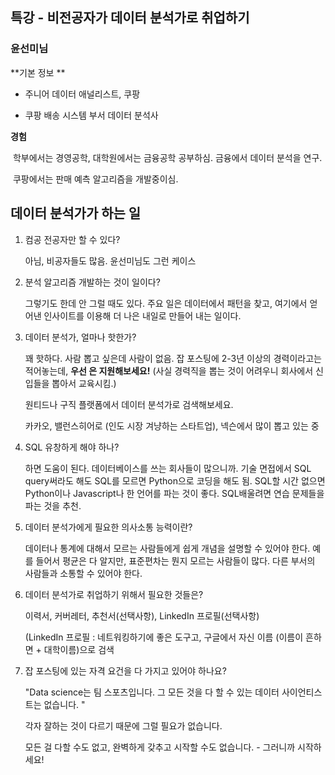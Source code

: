 ## 특강 - 비전공자가 데이터 분석가로 취업하기

### 윤선미님 

**기본 정보 **

- 주니어 데이터 애널리스트, 쿠팡

- 쿠팡 배송 시스템 부서 데이터 분석사

  

**경험**

​	학부에서는 경영공학, 대학원에서는 금융공학 공부하심. 금융에서 데이터 분석을 연구.

​	쿠팡에서는 판매 예측 알고리즘을 개발중이심.



## 데이터 분석가가 하는 일

1. 컴공 전공자만 할 수 있다?

   아님, 비공자들도 많음. 윤선미님도 그런 케이스

2. 분석 알고리즘 개발하는 것이 일이다?

   그렇기도 한데 안 그럴 때도 있다. 주요 일은 데이터에서 패턴을 찾고, 여기에서 얻어낸 인사이트를 이용해 더 나은 내일로 만들어 내는 일이다.

3. 데이터 분석가, 얼마나 핫한가?

   꽤 핫하다. 사람 뽑고 싶은데 사람이 없음. 잡 포스팅에 2-3년 이상의 경력이라고는 적어놓는데, **우선		은 지원해보세요!**  (사실 경력직을 뽑는 것이 어려우니 회사에서 신입들을 뽑아서 교육시킴.)

   원티드나 구직 플랫폼에서 데이터 분석가로 검색해보세요.

   카카오, 밸런스히어로 (인도 시장 겨냥하는 스타트업), 넥슨에서 많이 뽑고 있는 중

4. SQL 유창하게 해야 하나?

   하면 도움이 된다. 데이터베이스를 쓰는 회사들이 많으니까. 기술 면접에서 SQL query써라도 해도 SQL를 모르면 Python으로 코딩을 해도 됨. SQL할 시간 없으면 Python이나 Javascript나 한 언어를 파는 것이 좋다. SQL배울려면 연습 문제들을 파는 것을 추천.

5. 데이터 분석가에게 필요한 의사소통 능력이란?

   데이터나 통계에 대해서 모르는 사람들에게 쉽게 개념을 설명할 수 있어야 한다. 예를 들어서 평균은 다 알지만, 표준편차는 뭔지 모르는 사람들이 많다. 다른 부서의 사람들과 소통할 수 있어야 한다. 

6. 데이터 분석가로 취업하기 위해서 필요한 것들은?

   이력서, 커버레터, 추천서(선택사항), LinkedIn 프로필(선택사항)

   (LinkedIn 프로필 : 네트워킹하기에 좋은 도구고, 구글에서 자신 이름 (이름이 흔하면 + 대학이름)으로 검색

7. 잡 포스팅에 있는 자격 요건을 다 가지고 있어야 하나요?

   "Data science는 팀 스포츠입니다. 그 모든 것을 다 할 수 있는 데이터 사이언티스트는 없습니다. " 

   각자 잘하는 것이 다르기 때문에 그럴 필요가 없습니다.

   모든 걸 다할 수도 없고, 완벽하게 갖추고 시작할 수도 없습니다. - 그러니까 시작하세요!